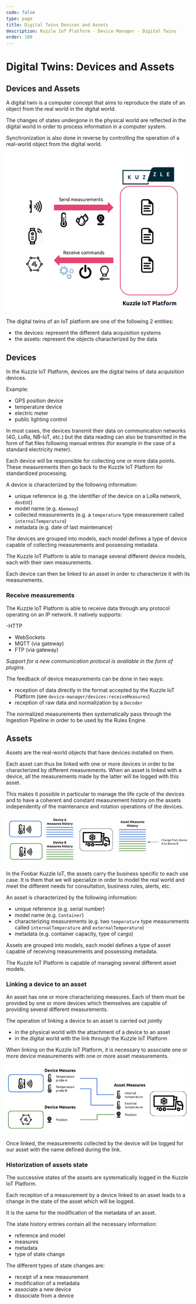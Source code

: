 ```yaml
---
code: false
type: page
title: Digital Twins Devices and Assets
description: Kuzzle IoT Platform - Device Manager - Digital Twins
order: 100
---
```


# Digital Twins: Devices and Assets

## Devices and Assets

A digital twin is a computer concept that aims to reproduce the state of an object from the real world in the digital world.

The changes of states undergone in the physical world are reflected in the digital world in order to process information in a computer system.

Synchronization is also done in reverse by controlling the operation of a real-world object from the digital world.

![Digital Twin](./digital-twin.png)

The digital twins of an IoT platform are one of the following 2 entities:

- the devices: represent the different data acquisition systems
- the assets: represent the objects characterized by the data

## Devices

In the Kuzzle IoT Platform, devices are the digital twins of data acquisition devices.

Example:

- GPS position device
- temperature device
- electric meter
- public lighting control

In most cases, the devices transmit their data on communication networks (4G, LoRa, NB-IoT, etc.) but the data reading can also be transmitted in the form of flat files following manual entries (for example in the case of a standard electricity meter).

Each device will be responsible for collecting one or more data points. These measurements then go back to the Kuzzle IoT Platform for standardized processing.

A device is characterized by the following information:

- unique reference (e.g. the identifier of the device on a LoRa network, `devEUI`)
- model name (e.g. `Abeeway`)
- collected measurements (e.g. a `temperature` type measurement called `internalTemperature`)
- metadata (e.g. date of last maintenance)

The devices are grouped into models, each model defines a type of device capable of collecting measurements and possessing metadata.

The Kuzzle IoT Platform is able to manage several different device models, each with their own measurements.

Each device can then be linked to an asset in order to characterize it with its measurements.

### Receive measurements

The Kuzzle IoT Platform is able to receive data through any protocol operating on an IP network. It natively supports:

-HTTP

- WebSockets
- MQTT (via gateway)
- FTP (via gateway)

_Support for a new communication protocol is available in the form of plugins._

The feedback of device measurements can be done in two ways:

- reception of data directly in the format accepted by the Kuzzle IoT Platform (see `device-manager/devices:receiveMeasures`)
- reception of raw data and normalization by a `Decoder`

The normalized measurements then systematically pass through the Ingestion Pipeline in order to be used by the Rules Engine.

## Assets

Assets are the real-world objects that have devices installed on them.

Each asset can thus be linked with one or more devices in order to be characterized by different measurements. When an asset is linked with a device, all the measurements made by the latter will be logged with this asset.

This makes it possible in particular to manage the life cycle of the devices and to have a coherent and constant measurement history on the assets independently of the maintenance and rotation operations of the devices.

![Measure history](./measure-history.png)

In the Foobar Kuzzle IoT, the assets carry the business specific to each use case. It is them that we will specialize in order to model the real world and meet the different needs for consultation, business rules, alerts, etc.

An asset is characterized by the following information:

- unique reference (e.g. serial number)
- model name (e.g. `Container`)
- characterizing measurements (e.g. two `temperature` type measurements called `internalTemperature` and `externalTemperature`)
- metadata (e.g. container capacity, type of cargo)

Assets are grouped into models, each model defines a type of asset capable of receiving measurements and possessing metadata.

The Kuzzle IoT Platform is capable of managing several different asset models.

### Linking a device to an asset

An asset has one or more characterizing measures. Each of them must be provided by one or more devices which themselves are capable of providing several different measurements.

The operation of linking a device to an asset is carried out jointly

- in the physical world with the attachment of a device to an asset
- in the digital world with the link through the Kuzzle IoT Platform

When linking on the Kuzzle IoT Platform, it is necessary to associate one or more device measurements with one or more asset measurements.

![Measure links](./measure-links.png)

Once linked, the measurements collected by the device will be logged for our asset with the name defined during the link.

### Historization of assets state

The successive states of the assets are systematically logged in the Kuzzle IoT Platform.

Each reception of a measurement by a device linked to an asset leads to a change in the state of the asset which will be logged.

It is the same for the modification of the metadata of an asset.

The state history entries contain all the necessary information:

- reference and model
- measures
- metadata
- type of state change

The different types of state changes are:

- receipt of a new measurement
- modification of a metadata
- associate a new device
- dissociate from a device

